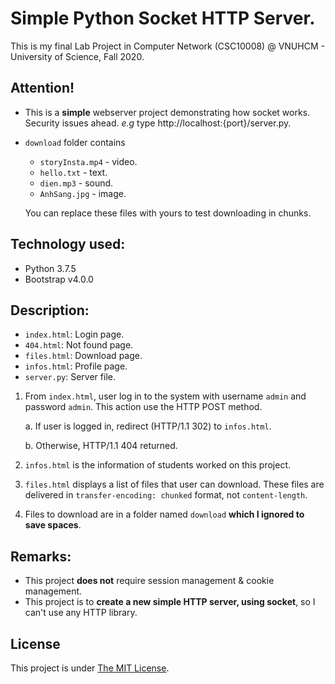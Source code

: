 # Simple Python Socket HTTP Server.
This is my final Lab Project in Computer Network (CSC10008) @ VNUHCM - University of Science, Fall 2020.

## Attention!
- This is a __simple__ webserver project demonstrating how socket works. Security issues ahead. _e.g_ type http://localhost:{port}/server.py.
- `download` folder contains
  - `storyInsta.mp4` - video.
  - `hello.txt` - text.
  - `dien.mp3`  - sound.
  - `AnhSang.jpg` - image.

  You can replace these files with yours to test downloading in chunks.

## Technology used:
- Python 3.7.5
- Bootstrap v4.0.0

## Description:
- `index.html`: Login page.
- `404.html`: Not found page.
- `files.html`: Download page.
- `infos.html`: Profile page.
- `server.py`: Server file.

1. From `index.html`, user log in to the system with username `admin` and password `admin`. This action use the HTTP POST method.

    a. If user is logged in, redirect (HTTP/1.1 302) to `infos.html`.

    b. Otherwise, HTTP/1.1 404 returned.

2. `infos.html` is the information of students worked on this project.
3. `files.html` displays a list of files that user can download. These files are delivered in `transfer-encoding: chunked` format, not `content-length`.
4. Files to download are in a folder named `download` __which I ignored to save spaces__.

## Remarks:
- This project __does not__ require session management & cookie management.
- This project is to __create a new simple HTTP server, using socket__, so I can't use any HTTP library.

## License
This project is under [The MIT License](https://github.com/trhgquan/simple-python-socket-http-server/blob/master/LICENSE).
